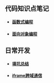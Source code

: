 ## 代码知识点笔记

- #### [函数式编程](programming-idea/function_formula.md)
- #### [面向对象编程](programming-idea/object-oriented.md)


## 日常开发

- #### [填坑总结](problem/develop.md)
- #### [iframe跨域通信](problem/iframe-message.md)
